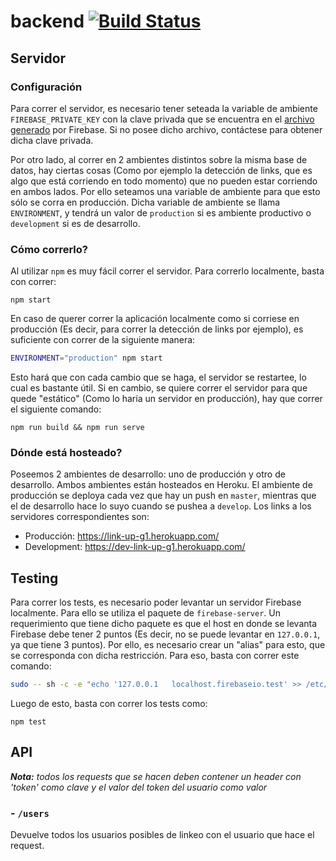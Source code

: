 # backend [![Build Status](https://travis-ci.org/LinkUpFiuba/backend.svg?branch=master)](https://travis-ci.org/LinkUpFiuba/backend)

## Servidor

### Configuración
Para correr el servidor, es necesario tener seteada la variable de ambiente `FIREBASE_PRIVATE_KEY` con la clave privada que se encuentra en el [archivo generado](https://console.firebase.google.com/project/_/settings/serviceaccounts/adminsdk?hl=es-419) por Firebase. Si no posee dicho archivo, contáctese para obtener dicha clave privada.

Por otro lado, al correr en 2 ambientes distintos sobre la misma base de datos, hay ciertas cosas (Como por ejemplo la detección de links, que es algo que está corriendo en todo momento) que no pueden estar corriendo en ambos lados. Por ello seteamos una variable de ambiente para que esto sólo se corra en producción. Dicha variable de ambiente se llama `ENVIRONMENT`, y tendrá un valor de `production` si es ambiente productivo o `development` si es de desarrollo.

### Cómo correrlo?
Al utilizar `npm` es muy fácil correr el servidor. Para correrlo localmente, basta con correr:
```
npm start
```

En caso de querer correr la aplicación localmente como si corriese en producción (Es decir, para correr la detección de links por ejemplo), es suficiente con correr de la siguiente manera:
```bash
ENVIRONMENT="production" npm start
```

Esto hará que con cada cambio que se haga, el servidor se restartee, lo cual es bastante útil. Si en cambio, se quiere correr el servidor para que quede "estático" (Como lo haría un servidor en producción), hay que correr el siguiente comando:
```
npm run build && npm run serve
```

### Dónde está hosteado?
Poseemos 2 ambientes de desarrollo: uno de producción y otro de desarrollo. Ambos ambientes están hosteados en Heroku. El ambiente de producción se deploya cada vez que hay un push en `master`, mientras que el de desarrollo hace lo suyo cuando se pushea a `develop`. Los links a los servidores correspondientes son:

- Producción: https://link-up-g1.herokuapp.com/
- Development: https://dev-link-up-g1.herokuapp.com/

## Testing
Para correr los tests, es necesario poder levantar un servidor Firebase localmente. Para ello se utiliza el paquete de `firebase-server`. Un requerimiento que tiene dicho paquete es que el host en donde se levanta Firebase debe tener 2 puntos (Es decir, no se puede levantar en `127.0.0.1`, ya que tiene 3 puntos). Por ello, es necesario crear un "alias" para esto, que se corresponda con dicha restricción. Para eso, basta con correr este comando:

```bash
sudo -- sh -c -e "echo '127.0.0.1   localhost.firebaseio.test' >> /etc/hosts"
```

Luego de esto, basta con correr los tests como:
```
npm test
```

## API
_**Nota:** todos los requests que se hacen deben contener un header con 'token' como clave y el valor del token del usuario como valor_

### - `/users`
Devuelve todos los usuarios posibles de linkeo con el usuario que hace el request.
